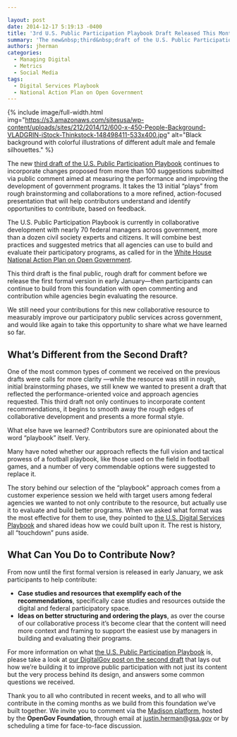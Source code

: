 ```yaml
---

layout: post
date: 2014-12-17 5:19:13 -0400
title: '3rd U.S. Public Participation Playbook Draft Released This Month'
summary: 'The new&nbsp;third&nbsp;draft of the U.S. Public Participation Playbook&nbsp;continues to incorporate changes proposed from more than&nbsp;100 suggestions submitted via&nbsp;public comment aimed at measuring the performance and improving the development of government programs. It&nbsp;takes the 13 initial &amp;#8220;plays&amp;#8221; from rough brainstorming and collaborations to a more refined, action-focused presentation that will help contributors understand and identify opportunities'
authors: jherman
categories:
  - Managing Digital
  - Metrics
  - Social Media
tags:
  - Digital Services Playbook
  - National Action Plan on Open Government
---
```


{% include image/full-width.html img="https://s3.amazonaws.com/sitesusa/wp-content/uploads/sites/212/2014/12/600-x-450-People-Background-VLADGRIN-iStock-Thinkstock-148498411-533x400.jpg" alt="Black background with colorful illustrations of different adult male and female silhouettes." %}
 

The new <a href="https://mymadison.io/docs/us-public-participation-playbook-draft-v3" target="_blank">third draft of the U.S. Public Participation Playbook</a> continues to incorporate changes proposed from more than 100 suggestions submitted via public comment aimed at measuring the performance and improving the development of government programs. It takes the 13 initial &#8220;plays&#8221; from rough brainstorming and collaborations to a more refined, action-focused presentation that will help contributors understand and identify opportunities to contribute, based on feedback.

The U.S. Public Participation Playbook is currently in collaborative development with nearly 70 federal managers across government, more than a dozen civil society experts and citizens. It will combine best practices and suggested metrics that all agencies can use to build and evaluate their participatory programs, as called for in the <a href="http://www.whitehouse.gov/sites/default/files/docs/us_national_action_plan_6p.pdf" target="_blank">White House National Action Plan on Open Government</a>.

This third draft is the final public, rough draft for comment before we release the first formal version in early January—then participants can continue to build from this foundation with open commenting and contribution while agencies begin evaluating the resource.

We still need your contributions for this new collaborative resource to measurably improve our participatory public services across government, and would like again to take this opportunity to share what we have learned so far.

## **What&#8217;s Different from the Second Draft?**

One of the most common types of comment we received on the previous drafts were calls for more clarity —while the resource was still in rough, initial brainstorming phases, we still knew we wanted to present a draft that reflected the performance-oriented voice and approach agencies requested. This third draft not only continues to incorporate content recommendations, it begins to smooth away the rough edges of collaborative development and presents a more formal style.

What else have we learned? Contributors sure are opinionated about the word &#8220;playbook&#8221; itself. Very.

Many have noted whether our approach reflects the full vision and tactical prowess of a football playbook, like those used on the field in football games, and a number of very commendable options were suggested to replace it.

The story behind our selection of the &#8220;playbook&#8221; approach comes from a customer experience session we held with target users among federal agencies we wanted to not only contribute to the resource, but actually use it to evaluate and build better programs. When we asked what format was the most effective for them to use, they pointed to <a href="https://playbook.cio.gov/" target="_blank">the U.S. Digital Services Playbook</a> and shared ideas how we could built upon it. The rest is history, all &#8220;touchdown&#8221; puns aside.

## **What Can You Do to Contribute Now?**

From now until the first formal version is released in early January, we ask participants to help contribute:

  * **Case studies and resources that exemplify each of the recommendations**, specifically case studies and resources outside the digital and federal participatory space.
  * **Ideas on better structuring and ordering the plays**, as over the course of our collaborative process it&#8217;s become clear that the content will need more context and framing to support the easiest use by managers in building and evaluating their programs.

For more information on what [the U.S. Public Participation Playbook](http://www.whitehouse.gov/blog/2014/11/25/help-shape-public-participation) is, please take a look at <a href="https://www.WHATEVER/2014/12/08/2nd-u-s-public-participation-playbook-draft-responds-to-public-contributions/" target="_blank">our DigitalGov post on the second draft</a> that lays out how we’re building it to improve public participation with not just its content but the very process behind its design, and answers some common questions we received.

Thank you to all who contributed in recent weeks, and to all who will contribute in the coming months as we build from this foundation we&#8217;ve built together. We invite you to comment via the <a href="https://mymadison.io/docs/us-public-participation-playbook-draft-v3" target="_blank">Madison platform</a>, hosted by the **OpenGov Foundation**, through email at <a href="mailto:justin.herman@gsa.gov">justin.herman@gsa.gov</a> or by scheduling a time for face-to-face discussion.

&nbsp;